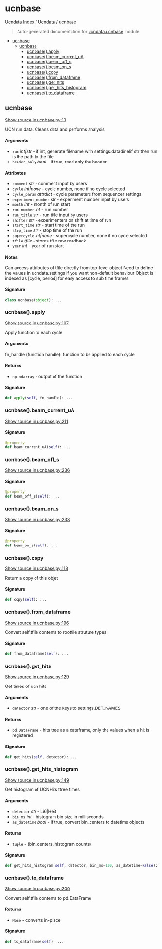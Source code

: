 # ucnbase

[Ucndata Index](../README.md#ucndata-index) / [Ucndata](./index.md#ucndata) / ucnbase

> Auto-generated documentation for [ucndata.ucnbase](../../ucndata/ucnbase.py) module.

- [ucnbase](#ucnbase)
  - [ucnbase](#ucnbase-1)
    - [ucnbase().apply](#ucnbase()apply)
    - [ucnbase().beam_current_uA](#ucnbase()beam_current_ua)
    - [ucnbase().beam_off_s](#ucnbase()beam_off_s)
    - [ucnbase().beam_on_s](#ucnbase()beam_on_s)
    - [ucnbase().copy](#ucnbase()copy)
    - [ucnbase().from_dataframe](#ucnbase()from_dataframe)
    - [ucnbase().get_hits](#ucnbase()get_hits)
    - [ucnbase().get_hits_histogram](#ucnbase()get_hits_histogram)
    - [ucnbase().to_dataframe](#ucnbase()to_dataframe)

## ucnbase

[Show source in ucnbase.py:13](../../ucndata/ucnbase.py#L13)

UCN run data. Cleans data and performs analysis

#### Arguments

- `run` *int|str* - if int, generate filename with settings.datadir
    elif str then run is the path to the file
- `header_only` *bool* - if true, read only the header

#### Attributes

- `comment` *str* - comment input by users
- `cycle` *int|none* - cycle number, none if no cycle selected
- `cycle_param` *attrdict* - cycle parameters from sequencer settings
- `experiment_number` *str* - experiment number input by users
- `month` *int* - month of run start
- `run_number` *int* - run number
- `run_title` *str* - run title input by users
- `shifter` *str* - experimenters on shift at time of run
- `start_time` *str* - start time of the run
- `stop_time` *str* - stop time of the run
- `supercycle` *int|none* - supercycle number, none if no cycle selected
- `tfile` *tfile* - stores tfile raw readback
- `year` *int* - year of run start

#### Notes

Can access attributes of tfile directly from top-level object
Need to define the values in ucndata.settings if you want non-default
behaviour
Object is indexed as [cycle, period] for easy access to sub time frames

#### Signature

```python
class ucnbase(object): ...
```

### ucnbase().apply

[Show source in ucnbase.py:107](../../ucndata/ucnbase.py#L107)

Apply function to each cycle

#### Arguments

fn_handle (function handle): function to be applied to each cycle

#### Returns

- `np.ndarray` - output of the function

#### Signature

```python
def apply(self, fn_handle): ...
```

### ucnbase().beam_current_uA

[Show source in ucnbase.py:211](../../ucndata/ucnbase.py#L211)

#### Signature

```python
@property
def beam_current_uA(self): ...
```

### ucnbase().beam_off_s

[Show source in ucnbase.py:236](../../ucndata/ucnbase.py#L236)

#### Signature

```python
@property
def beam_off_s(self): ...
```

### ucnbase().beam_on_s

[Show source in ucnbase.py:233](../../ucndata/ucnbase.py#L233)

#### Signature

```python
@property
def beam_on_s(self): ...
```

### ucnbase().copy

[Show source in ucnbase.py:118](../../ucndata/ucnbase.py#L118)

Return a copy of this objet

#### Signature

```python
def copy(self): ...
```

### ucnbase().from_dataframe

[Show source in ucnbase.py:196](../../ucndata/ucnbase.py#L196)

Convert self.tfile contents to rootfile struture types

#### Signature

```python
def from_dataframe(self): ...
```

### ucnbase().get_hits

[Show source in ucnbase.py:129](../../ucndata/ucnbase.py#L129)

Get times of ucn hits

#### Arguments

- `detector` *str* - one of the keys to settings.DET_NAMES

#### Returns

- `pd.DataFrame` - hits tree as a dataframe, only the values when a hit is registered

#### Signature

```python
def get_hits(self, detector): ...
```

### ucnbase().get_hits_histogram

[Show source in ucnbase.py:149](../../ucndata/ucnbase.py#L149)

Get histogram of UCNHits ttree times

#### Arguments

- `detector` *str* - Li6|He3
- `bin_ms` *int* - histogram bin size in milliseconds
- `as_datetime` *bool* - if true, convert bin_centers to datetime objects

#### Returns

- `tuple` - (bin_centers, histogram counts)

#### Signature

```python
def get_hits_histogram(self, detector, bin_ms=100, as_datetime=False): ...
```

### ucnbase().to_dataframe

[Show source in ucnbase.py:200](../../ucndata/ucnbase.py#L200)

Convert self.tfile contents to pd.DataFrame

#### Returns

- `None` - converts in-place

#### Signature

```python
def to_dataframe(self): ...
```
